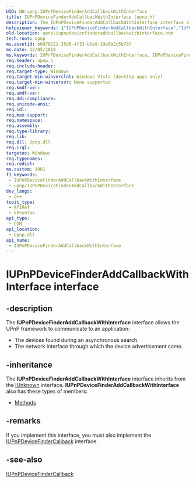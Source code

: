 ```yaml
---
UID: NN:upnp.IUPnPDeviceFinderAddCallbackWithInterface
title: IUPnPDeviceFinderAddCallbackWithInterface (upnp.h)
description: The IUPnPDeviceFinderAddCallbackWithInterface interface allows the UPnP framework to communicate to an application
helpviewer_keywords: ["IUPnPDeviceFinderAddCallbackWithInterface","IUPnPDeviceFinderAddCallbackWithInterface interface [UPnP APIs]","IUPnPDeviceFinderAddCallbackWithInterface interface [UPnP APIs]","described","upnp.iupnpdevicefinderaddcallbackwithinterface","upnp/IUPnPDeviceFinderAddCallbackWithInterface"]
old-location: upnp\iupnpdevicefinderaddcallbackwithinterface.htm
tech.root: upnp
ms.assetid: b0d78121-35d0-4f33-b1e9-19e0b2c5b78f
ms.date: 12/05/2018
ms.keywords: IUPnPDeviceFinderAddCallbackWithInterface, IUPnPDeviceFinderAddCallbackWithInterface interface [UPnP APIs], IUPnPDeviceFinderAddCallbackWithInterface interface [UPnP APIs],described, upnp.iupnpdevicefinderaddcallbackwithinterface, upnp/IUPnPDeviceFinderAddCallbackWithInterface
req.header: upnp.h
req.include-header: 
req.target-type: Windows
req.target-min-winverclnt: Windows Vista [desktop apps only]
req.target-min-winversvr: None supported
req.kmdf-ver: 
req.umdf-ver: 
req.ddi-compliance: 
req.unicode-ansi: 
req.idl: 
req.max-support: 
req.namespace: 
req.assembly: 
req.type-library: 
req.lib: 
req.dll: Upnp.dll
req.irql: 
targetos: Windows
req.typenames: 
req.redist: 
ms.custom: 19H1
f1_keywords:
 - IUPnPDeviceFinderAddCallbackWithInterface
 - upnp/IUPnPDeviceFinderAddCallbackWithInterface
dev_langs:
 - c++
topic_type:
 - APIRef
 - kbSyntax
api_type:
 - COM
api_location:
 - Upnp.dll
api_name:
 - IUPnPDeviceFinderAddCallbackWithInterface
---
```


# IUPnPDeviceFinderAddCallbackWithInterface interface


## -description

The <b>IUPnPDeviceFinderAddCallbackWithInterface</b> interface allows the UPnP framework to communicate to an application:

<ul>
<li>The devices found during an asynchronous search.</li>
<li>The network interface through which the device advertisement came.</li>
</ul>

## -inheritance

The <b xmlns:loc="http://microsoft.com/wdcml/l10n">IUPnPDeviceFinderAddCallbackWithInterface</b> interface inherits from the <a href="/windows/desktop/api/unknwn/nn-unknwn-iunknown">IUnknown</a> interface. <b>IUPnPDeviceFinderAddCallbackWithInterface</b> also has these types of members:
<ul>
<li><a href="https://docs.microsoft.com/">Methods</a></li>
</ul>

## -remarks

If you implement this interface, you must also implement the <a href="/windows/desktop/api/upnp/nn-upnp-iupnpdevicefindercallback">IUPnPDeviceFinderCallback</a> interface.

## -see-also

<a href="/windows/desktop/api/upnp/nn-upnp-iupnpdevicefindercallback">IUPnPDeviceFinderCallback</a>
